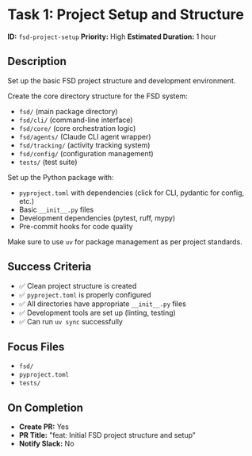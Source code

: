 # Task 1: Project Setup and Structure

**ID:** `fsd-project-setup`
**Priority:** High
**Estimated Duration:** 1 hour

## Description

Set up the basic FSD project structure and development environment.

Create the core directory structure for the FSD system:
- `fsd/` (main package directory)
- `fsd/cli/` (command-line interface)
- `fsd/core/` (core orchestration logic)
- `fsd/agents/` (Claude CLI agent wrapper)
- `fsd/tracking/` (activity tracking system)
- `fsd/config/` (configuration management)
- `tests/` (test suite)

Set up the Python package with:
- `pyproject.toml` with dependencies (click for CLI, pydantic for config, etc.)
- Basic `__init__.py` files
- Development dependencies (pytest, ruff, mypy)
- Pre-commit hooks for code quality

Make sure to use `uv` for package management as per project standards.

## Success Criteria

- ✅ Clean project structure is created
- ✅ `pyproject.toml` is properly configured
- ✅ All directories have appropriate `__init__.py` files
- ✅ Development tools are set up (linting, testing)
- ✅ Can run `uv sync` successfully

## Focus Files

- `fsd/`
- `pyproject.toml`
- `tests/`

## On Completion

- **Create PR:** Yes
- **PR Title:** "feat: Initial FSD project structure and setup"
- **Notify Slack:** No
